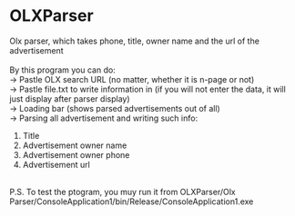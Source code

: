 # OLXParser <br />
Olx parser, which takes phone, title, owner name and the url of the advertisement <br />
<br />
By this program you can do: <br />
-> Pastle OLX search URL (no matter, whether it is n-page or not) <br />
-> Pastle file.txt to write information in (if you will not enter the data, it will just display after parser display)<br />
-> Loading bar (shows parsed advertisements out of all)<br />
-> Parsing all advertisement and writing such info:<br />
  1) Title<br />
  2) Advertisement owner name<br />
  3) Advertisement owner phone<br />
  4) Advertisement url<br />
<br />
P.S. To test the ptogram, you muy run it from OLXParser/Olx Parser/ConsoleApplication1/bin/Release/ConsoleApplication1.exe
